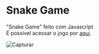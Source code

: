 # Snake Game
"Snake Game" feito com Javascript<br>
É possível acessar o jogo por <a href="https://arthurfariapeixoto.github.io/Snake_Game_js/">aqui</a>.

![Capturar](https://user-images.githubusercontent.com/62031286/154172772-74ac3a6d-446a-484a-9310-d0f8d96499ab.PNG)
